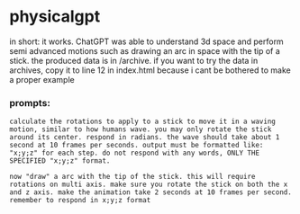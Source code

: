# physicalgpt
in short: it works. ChatGPT was able to understand 3d space and perform semi advanced motions such as drawing an arc in space with the tip of a stick. the produced data is in /archive. if you want to try the data in archives, copy it to line 12 in index.html because i cant be bothered to make a proper example
### prompts:
```
calculate the rotations to apply to a stick to move it in a waving motion, similar to how humans wave. you may only rotate the stick around its center. respond in radians. the wave should take about 1 second at 10 frames per seconds. output must be formatted like: "x;y;z" for each step. do not respond with any words, ONLY THE SPECIFIED "x;y;z" format.
```
```
now "draw" a arc with the tip of the stick. this will require rotations on multi axis. make sure you rotate the stick on both the x and z axis. make the animation take 2 seconds at 10 frames per second. remember to respond in x;y;z format
```
